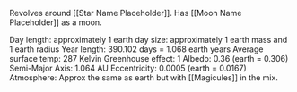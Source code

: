 Revolves around [[Star Name Placeholder]]. Has [[Moon Name Placeholder]] as a moon.

Day length: approximately 1 earth day
size: approximately 1 earth mass and 1 earth radius
Year length: 390.102 days = 1.068 earth years
Average surface temp: 287 Kelvin
Greenhouse effect: 1
Albedo: 0.36 (earth = 0.306)
Semi-Major Axis: 1.064 AU
Eccentricity: 0.0005 (earth = 0.0167)
Atmosphere: Approx the same as earth but with [[Magicules]] in the mix.